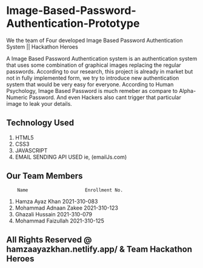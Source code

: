 
# Image-Based-Password-Authentication-Prototype

We the team of Four developed Image Based Password Authentication System || Hackathon Heroes

 A Image Based Password Authentication system is an authentication system that uses some combination of graphical images replacing the regular passwords. According to our research, this project is already in
 market but not in fully implemented form, we try to introduce new authentication system that would be very easy for everyone. According to Human Psychology, Image Based Password is much remeber as compare to Alpha-Numeric Password. And even Hackers also cant trigger that particular image to leak your details. 


## Technology Used 

1. HTML5
2. CSS3
3. JAVASCRIPT
4. EMAIL SENDING API USED ie, (emailJs.com)


## Our Team Members 

        Name                     Enrollment No.

1. Hamza Ayaz Khan                2021-310-083
2. Mohammad Adnaan Zakee          2021-310-123
3. Ghazali Hussain                2021-310-079
4. Mohammad Faizullah             2021-310-125

## All Rights Reserved @ hamzaayazkhan.netlify.app/ & Team Hackathon Heroes
